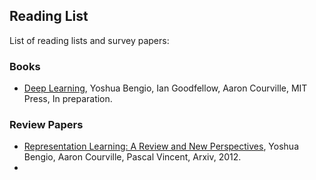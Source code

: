 ## Reading List

List of reading lists and survey papers:

### Books
  
  * [Deep Learning](http://www.iro.umontreal.ca/~bengioy/dlbook/), Yoshua Bengio, Ian Goodfellow, Aaron Courville, MIT Press, In preparation.

### Review Papers

  * [Representation Learning: A Review and New Perspectives](http://arxiv.org/abs/1206.5538), Yoshua Bengio, Aaron Courville, Pascal Vincent, Arxiv, 2012.
  * 
